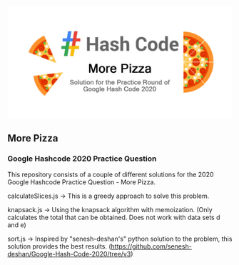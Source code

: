 <img src="images/More Pizza.jpg">

## More Pizza

### Google Hashcode 2020 Practice Question

This repository consists of a couple of different solutions for the 2020 Google Hashcode Practice Question - More Pizza.

calculateSlices.js -> This is a greedy approach to solve this problem.

knapsack.js -> Using the knapsack algorithm with memoization. (Only calculates the total that can be obtained. Does not work with data sets d and e)

sort.js -> Inspired by "senesh-deshan's" python solution to the problem, this solution provides the best results. (https://github.com/senesh-deshan/Google-Hash-Code-2020/tree/v3)
